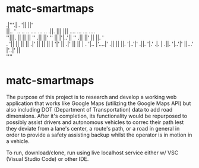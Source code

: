 # matc-smartmaps

 .|'''.|                               .   '||    ||'                         
 ||..  '  .. .. ..    ....   ... ..  .||.   |||  |||   ....   ... ...   ....  
  ''|||.   || || ||  '' .||   ||' ''  ||    |'|..'||  '' .||   ||'  || ||. '  
.     '||  || || ||  .|' ||   ||      ||    | '|' ||  .|' ||   ||    | . '|.. 
|'....|'  .|| || ||. '|..'|' .||.     '|.' .|. | .||. '|..'|'  ||...'  |'..|' 
                                                               ||             
                                                              ''''            
# matc-smartmaps
The purpose of this project is to research and develop a working web application that works like Google Maps (utilizing the Google Maps API) but also including DOT (Department of Transportation) data to add road dimensions. After it's completion, its functionality would be repurposed to possibly assist drivers and autonomous vehicles to correc their path lest they deviate from a lane's center, a route's path, or a road in general in order to provide a safety assisting backup whilst the operator is in motion in a vehicle.

To run, download/clone, run using live localhost service either w/ VSC (Visual Studio Code) or other IDE.
